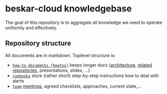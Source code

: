 # beskar-cloud knowledgebase

The goal of this repository is to aggregate all knowledge we need to operate uniformly and effectively.

## Repository structure

All documents are in markdown. Toplevel structure is:
 * [`how-to documents (howtos)`](howtos/) keeps longer docs ([architecture](howtos/architecture.md), [related repositories](howtos/repositories.md), presentations, slides, ...)
 * [`runbooks`](runbooks/) store (rather short) step-by-step instructions how to deal with alerts
 * [`team`](team/) [meetings](team/meetings.md), agreed checklists, approaches, current state,...

